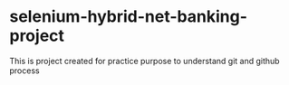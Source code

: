 # selenium-hybrid-net-banking-project
This is project created for practice purpose to understand git and github process
